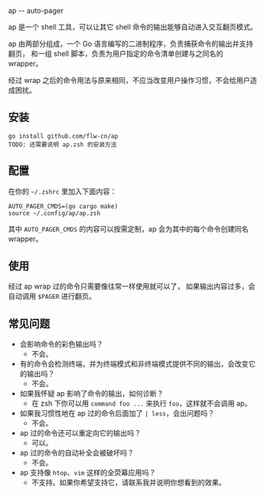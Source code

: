 ap -- auto-pager

ap 是一个 shell 工具，可以让其它 shell 命令的输出能够自动进入交互翻页模式。

ap 由两部分组成，一个 Go 语言编写的二进制程序，负责捕获命令的输出并支持翻页，
和一组 shell 脚本，负责为用户指定的命令清单创建与之同名的 wrapper。

经过 wrap 之后的命令用法与原来相同，不应当改变用户操作习惯，不会给用户造成困扰。

## 安装

```
go install github.com/flw-cn/ap
TODO: 还需要说明 ap.zsh 的安装方法
```

## 配置

在你的 `~/.zshrc` 里加入下面内容：

```
AUTO_PAGER_CMDS=(go cargo make)
source ~/.config/ap/ap.zsh
```

其中 `AUTO_PAGER_CMDS` 的内容可以按需定制，ap 会为其中的每个命令创建同名 wrapper。

## 使用

经过 ap wrap 过的命令只需要像往常一样使用就可以了，
如果输出内容过多，会自动调用 `$PAGER` 进行翻页。

## 常见问题

* 会影响命令的彩色输出吗？
    - 不会。
* 有的命令会检测终端，并为终端模式和非终端模式提供不同的输出，会改变它的输出吗？
    - 不会。
* 如果我怀疑 ap 影响了命令的输出，如何诊断？
    - 在 zsh 下你可以用 `command foo ...` 来执行 `foo`，这样就不会调用 ap。
* 如果我习惯性地在 ap 过的命令后面加了 `| less`，会出问题吗？
    - 不会。
* ap 过的命令还可以重定向它的输出吗？
    - 可以。
* ap 过的命令的自动补全会被破坏吗？
    - 不会。
* ap 支持像 `htop`、`vim` 这样的全荧幕应用吗？
    - 不支持。如果你希望支持它，请联系我并说明你想看到的效果。
